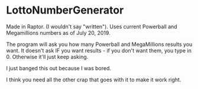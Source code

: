 # LottoNumberGenerator

Made in Raptor. (I wouldn't say "written"). Uses current Powerball and Megamillions numbers as of July 20, 2019.

The program will ask you how many Powerball and MegaMillions results you want. It doesn't ask IF you want results - if you don't want them, you type in 0. Otherwise it'll just keep asking.

I just banged this out because I was bored.

I think you need all the other crap that goes with it to make it work right. 
